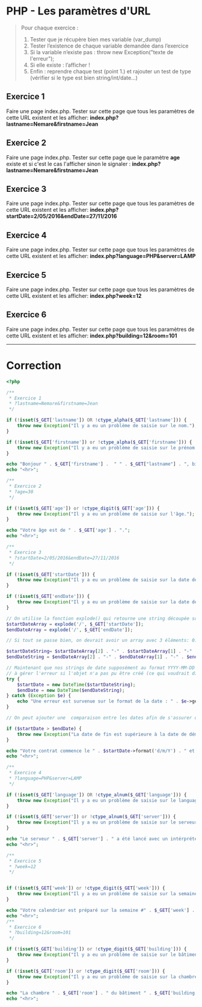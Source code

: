 # PHP - Les paramètres d'URL

> Pour chaque exercice :
> 1. Tester que je récupère bien mes variable (var_dump)
> 2. Tester l’existence de chaque variable demandée dans l’exercice
> 3. Si la variable n’existe pas : throw new Exception("texte de l'erreur");
> 4. Si elle existe : l’afficher !
> 5. Enfin : reprendre chaque test (point 1.) et rajouter un test de type (vérifier si le type est bien string/int/date...)

## Exercice 1
Faire une page index.php. Tester sur cette page que tous les paramètres de cette URL existent et les afficher: **index.php?lastname=Nemare&firstname=Jean**

## Exercice 2
Faire une page index.php. Tester sur cette page que le paramètre **age** existe et si c'est le cas l'afficher sinon le signaler : **index.php?lastname=Nemare&firstname=Jean**

## Exercice 3
Faire une page index.php. Tester sur cette page que tous les paramètres de cette URL existent  et les afficher: **index.php?startDate=2/05/2016&endDate=27/11/2016**

## Exercice 4
Faire une page index.php. Tester sur cette page que tous les paramètres de cette URL existent  et les afficher: **index.php?language=PHP&server=LAMP**

## Exercice 5
Faire une page index.php. Tester sur cette page que tous les paramètres de cette URL existent  et les afficher: **index.php?week=12**

## Exercice 6
Faire une page index.php. Tester sur cette page que tous les paramètres de cette URL existent  et les afficher: **index.php?building=12&room=101**


---

# Correction

```php
<?php

/**
 * Exercice 1
 * ?lastname=Nemare&firstname=Jean
 */

if (!isset($_GET['lastname']) OR !ctype_alpha($_GET['lastname'])) {
    throw new Exception("Il y a eu un problème de saisie sur le nom.");
}

if (!isset($_GET['firstname']) or !ctype_alpha($_GET['firstname'])) {
    throw new Exception("Il y a eu un problème de saisie sur le prénom.");
}

echo "Bonjour " . $_GET['firstname'] .  " " . $_GET["lastname"] . ", bienvenue sur votre page d'accueil.";
echo "<hr>";

/**
 * Exercice 2
 * ?age=30
 */

if (!isset($_GET['age']) or !ctype_digit($_GET['age'])) {
    throw new Exception("Il y a eu un problème de saisie sur l'âge.");
}

echo "Votre âge est de " . $_GET['age'] . ".";
echo "<hr>";

/**
 * Exercice 3
 * ?startDate=2/05/2016&endDate=27/11/2016
 */

if (!isset($_GET['startDate'])) {
    throw new Exception("Il y a eu un problème de saisie sur la date de départ.");
}

if (!isset($_GET['endDate'])) {
    throw new Exception("Il y a eu un problème de saisie sur la date de fin.");
}

// On utilise la fonction explode() qui retourne une string découpée sous forme d'array, dont on précise le séparateur (ici: le slash "/")
$startDateArray = explode('/', $_GET['startDate']);
$endDateArray = explode('/', $_GET['endDate']);

// Si tout se passe bien, on devrait avoir un array avec 3 éléments: 0: jour, 1: mois, 2: année, on en prépare une string au format standard YYYY-MM-DD :

$startDateString= $startDateArray[2] . "-" . $startDateArray[1] . "-" . $startDateArray[0];
$endDateString = $endDateArray[2] . "-" . $endDateArray[1] . "-" . $endDateArray[0];

// Maintenant que nos strings de date supposément au format YYYY-MM-DD sont prêtes, on essaie de créer des objets DateTime. On met ça dans un try/catch de sorte
// à gérer l'erreur si l'objet n'a pas pu être créé (ce qui voudrait dire que la date saisie au départ n'était pas au bon format).
try {
    $startDate = new DateTime($startDateString);
    $endDate = new DateTime($endDateString);
} catch (Exception $e) {
    echo "Une erreur est survenue sur le format de la date : " . $e->getMessage();
}

// On peut ajouter une  comparaison entre les dates afin de s'assurer que startDate est plus petit que endDate

if ($startDate > $endDate) {
    throw new Exception("La date de fin est supérieure à la date de démarrage.");
}

echo "Votre contrat commence le " . $startDate->format('d/m/Y') . " et se termine le  " . $endDate->format('d/m/Y') . ".";
echo "<hr>";

/**
 * Exercice 4
 * ?language=PHP&server=LAMP
 */

if (!isset($_GET['language']) OR !ctype_alnum($_GET['language'])) {
    throw new Exception("Il y a eu un problème de saisie sur le language.");
}

if (!isset($_GET['server']) or !ctype_alnum($_GET['server'])) {
    throw new Exception("Il y a eu un problème de saisie sur le serveur.");
}

echo "Le serveur " . $_GET['server'] . " a été lancé avec un intérpréteur pour le langage  " . $_GET['language'] . ".";
echo "<hr>";

/**
 * Exercice 5
 * ?week=12
 */


if (!isset($_GET['week']) or !ctype_digit($_GET['week'])) {
    throw new Exception("Il y a eu un problème de saisie sur la semaine.");
}

echo "Votre calendrier est préparé sur la semaine #" . $_GET['week'] . ".";
echo "<hr>";
/**
 * Exercice 6
 * ?building=12&room=101
 */

if (!isset($_GET['building']) or !ctype_digit($_GET['building'])) {
    throw new Exception("Il y a eu un problème de saisie sur le bâtiment.");
}

if (!isset($_GET['room']) or !ctype_digit($_GET['room'])) {
    throw new Exception("Il y a eu un problème de saisie sur la chambre.");
}

echo "La chambre " . $_GET['room'] . " du bâtiment " . $_GET['building'] . " a bien été réservée.";
echo "<hr>";
```
